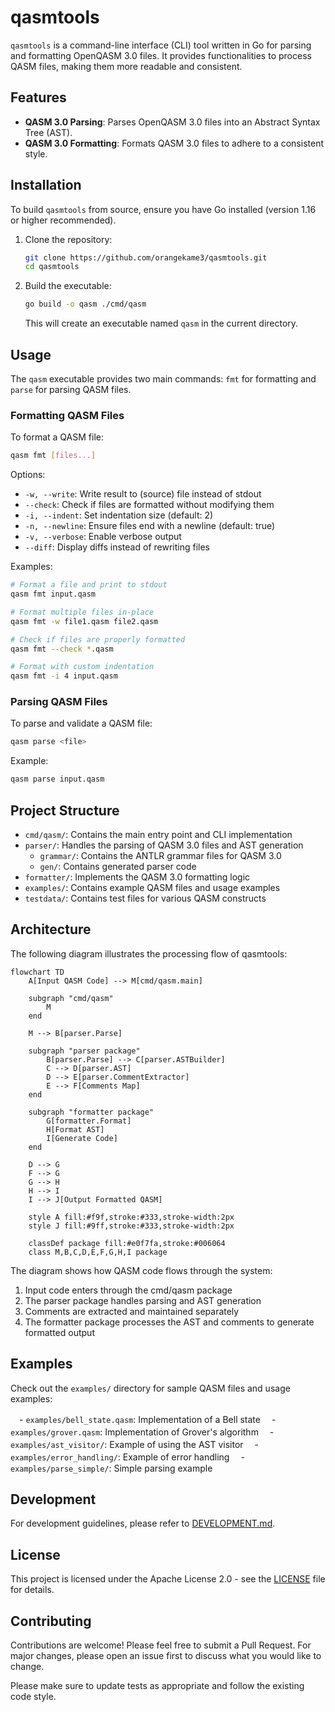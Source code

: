 # qasmtools

`qasmtools` is a command-line interface (CLI) tool written in Go for parsing and formatting OpenQASM 3.0 files. It provides functionalities to process QASM files, making them more readable and consistent.

## Features

* **QASM 3.0 Parsing**: Parses OpenQASM 3.0 files into an Abstract Syntax Tree (AST).
* **QASM 3.0 Formatting**: Formats QASM 3.0 files to adhere to a consistent style.

## Installation

To build `qasmtools` from source, ensure you have Go installed (version 1.16 or higher recommended).

1. Clone the repository:

    ```bash
    git clone https://github.com/orangekame3/qasmtools.git
    cd qasmtools
    ```

2. Build the executable:

    ```bash
    go build -o qasm ./cmd/qasm
    ```

    This will create an executable named `qasm` in the current directory.

## Usage

The `qasm` executable provides two main commands: `fmt` for formatting and `parse` for parsing QASM files.

### Formatting QASM Files

To format a QASM file:

```bash
qasm fmt [files...]
```

Options:

- `-w, --write`: Write result to (source) file instead of stdout
- `--check`: Check if files are formatted without modifying them
- `-i, --indent`: Set indentation size (default: 2)
- `-n, --newline`: Ensure files end with a newline (default: true)
- `-v, --verbose`: Enable verbose output
- `--diff`: Display diffs instead of rewriting files

Examples:

```bash
# Format a file and print to stdout
qasm fmt input.qasm

# Format multiple files in-place
qasm fmt -w file1.qasm file2.qasm

# Check if files are properly formatted
qasm fmt --check *.qasm

# Format with custom indentation
qasm fmt -i 4 input.qasm
```

### Parsing QASM Files

To parse and validate a QASM file:

```bash
qasm parse <file>
```

Example:

```bash
qasm parse input.qasm
```

## Project Structure

* `cmd/qasm/`: Contains the main entry point and CLI implementation
* `parser/`: Handles the parsing of QASM 3.0 files and AST generation
  * `grammar/`: Contains the ANTLR grammar files for QASM 3.0
  * `gen/`: Contains generated parser code
* `formatter/`: Implements the QASM 3.0 formatting logic
* `examples/`: Contains example QASM files and usage examples
* `testdata/`: Contains test files for various QASM constructs

## Architecture

The following diagram illustrates the processing flow of qasmtools:

```mermaid
flowchart TD
    A[Input QASM Code] --> M[cmd/qasm.main]
    
    subgraph "cmd/qasm"
        M
    end
    
    M --> B[parser.Parse]
    
    subgraph "parser package"
        B[parser.Parse] --> C[parser.ASTBuilder]
        C --> D[parser.AST]
        D --> E[parser.CommentExtractor]
        E --> F[Comments Map]
    end
    
    subgraph "formatter package"
        G[formatter.Format]
        H[Format AST]
        I[Generate Code]
    end
    
    D --> G
    F --> G
    G --> H
    H --> I
    I --> J[Output Formatted QASM]
    
    style A fill:#f9f,stroke:#333,stroke-width:2px
    style J fill:#9ff,stroke:#333,stroke-width:2px
    
    classDef package fill:#e0f7fa,stroke:#006064
    class M,B,C,D,E,F,G,H,I package
```

The diagram shows how QASM code flows through the system:

1. Input code enters through the cmd/qasm package
2. The parser package handles parsing and AST generation
3. Comments are extracted and maintained separately
4. The formatter package processes the AST and comments to generate formatted output

## Examples

Check out the `examples/` directory for sample QASM files and usage examples:

　- `examples/bell_state.qasm`: Implementation of a Bell state
　- `examples/grover.qasm`: Implementation of Grover's algorithm
　- `examples/ast_visitor/`: Example of using the AST visitor
　- `examples/error_handling/`: Example of error handling
　- `examples/parse_simple/`: Simple parsing example

## Development

For development guidelines, please refer to [DEVELOPMENT.md](DEVELOPMENT.md).

## License

This project is licensed under the Apache License 2.0 - see the [LICENSE](LICENSE) file for details.

## Contributing

Contributions are welcome! Please feel free to submit a Pull Request. For major changes, please open an issue first to discuss what you would like to change.

Please make sure to update tests as appropriate and follow the existing code style.
